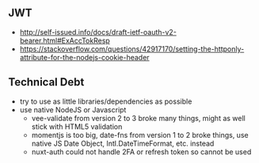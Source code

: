 ## JWT
- http://self-issued.info/docs/draft-ietf-oauth-v2-bearer.html#ExAccTokResp
- https://stackoverflow.com/questions/42917170/setting-the-httponly-attribute-for-the-nodejs-cookie-header

## Technical Debt
- try to use as little libraries/dependencies as possible
- use native NodeJS or Javascript
  - vee-validate from version 2 to 3 broke many things, might as well stick with HTML5 validation
  - momentjs is too big, date-fns from version 1 to 2 broke things, use native JS Date Object, Intl.DateTimeFormat, etc. instead
  - nuxt-auth could not handle 2FA or refresh token so cannot be used
